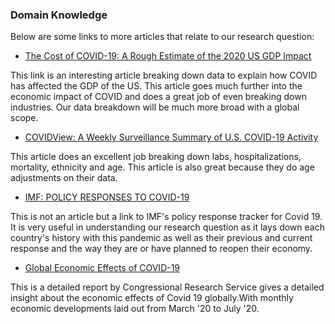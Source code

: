 ### Domain Knowledge

Below are some links to more articles that relate to our research question:

   * [The Cost of COVID-19: A Rough Estimate of the 2020 US GDP Impact](https://www.mercatus.org/publications/covid-19-policy-brief-series/cost-covid-19-rough-estimate-2020-us-gdp-impact)
   
   This link is an interesting article breaking down data to explain how COVID has affected the GDP of the US. This article goes much further into the economic impact of COVID and does a great job of even breaking down industries. Our data breakdown will be much more broad with a global scope.


   * [COVIDView: A Weekly Surveillance Summary of U.S. COVID-19 Activity](https://www.cdc.gov/coronavirus/2019-ncov/covid-data/covidview/index.html)
   
   This article does an excellent job breaking down labs, hospitalizations, mortality, ethnicity and age. This article is also great because they do age adjustments on their data.


   * [IMF: POLICY RESPONSES TO COVID-19](https://www.imf.org/en/Topics/imf-and-covid19/Policy-Responses-to-COVID-19)
   
   This is not an article but a link to IMF's policy response tracker for Covid 19. It is very useful in understanding our research question as it lays down each country's history with this pandemic as well as their previous and current response and the way they are or have planned to reopen their economy.


   * [Global Economic Effects of COVID-19](https://fas.org/sgp/crs/row/R46270.pdf)
   
   This is a detailed report by Congressional Research Service gives a detailed insight about the economic effects of Covid 19 globally.With monthly economic developments laid out from March '20 to July '20.
